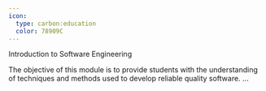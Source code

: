 ```yaml
---
icon:
  type: carbon:education
  color: 78909C
---
```

Introduction to Software Engineering

The objective of this module is to provide students with the understanding of techniques and methods used to develop reliable quality software. ... 
